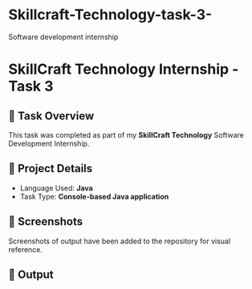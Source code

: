 # Skillcraft-Technology-task-3-
Software development internship 
# SkillCraft Technology Internship - Task 3

## 🔧 Task Overview
This task was completed as part of my **SkillCraft Technology** Software Development Internship.

## 📁 Project Details
- Language Used: **Java**
- Task Type: **Console-based Java application**

## 📸 Screenshots
Screenshots of output have been added to the repository for visual reference.

## 🏁 Output
